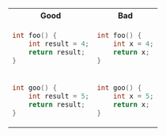 <table>
<tr>
<th> Good </th>
<th> Bad </th>
</tr>
<tr>
<td>

```c++
int foo() {
    int result = 4;
    return result;
}
```

</td>
<td>

```c++
int foo() { 
    int x = 4;
    return x;
}
```

</td>
</tr>


<tr>
<td>

```c++
int goo() {
    int result = 5;
    return result;
}
```

</td>
<td>

```c++
int goo() { 
    int x = 5;
    return x;
}
```

</td>
</tr>
</table>

